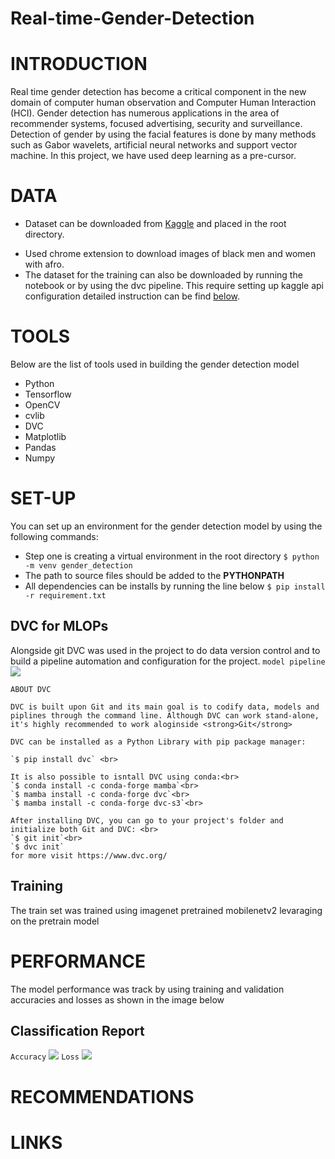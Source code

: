 # Real-time-Gender-Detection

# INTRODUCTION
Real time gender detection has become a critical component in the new domain of computer human observation and Computer Human Interaction (HCI). Gender detection has numerous applications in the area of recommender systems, focused advertising, security and surveillance. Detection of gender by using the facial features is done by many methods such as Gabor wavelets, artificial neural networks and support vector machine.
In this project, we have used deep learning as a pre-cursor.
<br>

# DATA
<!-- you should add the link to download data below-->
- Dataset can be downloaded from [Kaggle](link) and placed in the root directory.
<!-- I dont understand this line we didn't download any black men and women images from chrome -->
- Used chrome extension to download images of black men and women with afro.
- The dataset for the training can also be downloaded by running the notebook or by using the dvc pipeline. This require setting up kaggle api configuration detailed instruction can be find [below]().



# TOOLS
Below are the list of tools used in building the gender detection model

* Python
* Tensorflow
* OpenCV
* cvlib
* DVC
* Matplotlib
* Pandas
* Numpy

# SET-UP

You can set up an environment for the gender detection model by using the following commands:

- Step one is creating a virtual environment in the root directory
`$ python -m venv gender_detection` <br>
- The path to source files should be added to the <b> PYTHONPATH </b>
- All dependencies can be installs by running the line below 
`$ pip install -r requirement.txt` <br>

## DVC for MLOPs

Alongside git DVC was used in the project to do data version control and to build a pipeline automation and configuration for the project.
`model pipeline` 
<img src="report\model_pipeline.png">
```
ABOUT DVC

DVC is built upon Git and its main goal is to codify data, models and piplines through the command line. Although DVC can work stand-alone, it's highly recommended to work aloginside <strong>Git</strong>

DVC can be installed as a Python Library with pip package manager:

`$ pip install dvc` <br>

It is also possible to isntall DVC using conda:<br>
`$ conda install -c conda-forge mamba`<br>
`$ mamba install -c conda-forge dvc`<br>
`$ mamba install -c conda-forge dvc-s3`<br>

After installing DVC, you can go to your project's folder and initialize both Git and DVC: <br>
`$ git init`<br>
`$ dvc init` 
for more visit https://www.dvc.org/
```
## Training
The train set was trained using imagenet pretrained mobilenetv2 levaraging on the pretrain model
# PERFORMANCE
The model performance was track by using training and validation accuracies and losses as shown in the image below
## Classification Report
`Accuracy`
<img src="report\epoch_accuracy.JPG"> 
`Loss`
<img src="report\epoch_loss.JPG">

# RECOMMENDATIONS
# LINKS